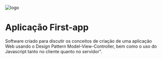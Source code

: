 ![logo](https://user-images.githubusercontent.com/55297197/131205264-dedb259d-195f-4708-a7d0-6baa830749be.png)
# Aplicação First-app

Software criado para discutir os conceitos de criação de uma aplicação Web usando o Design Pattern Model-View-Controller, bem como o uso do Javascript tanto no cliente quanto no servidor".
